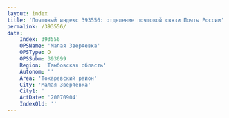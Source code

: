 ```yaml
---
layout: index
title: 'Почтовый индекс 393556: отделение почтовой связи Почты России'
permalink: /393556/
data:
    Index: 393556
    OPSName: 'Малая Зверяевка'
    OPSType: О
    OPSSubm: 393699
    Region: 'Тамбовская область'
    Autonom: ''
    Area: 'Токаревский район'
    City: 'Малая Зверяевка'
    City1: ''
    ActDate: '20070904'
    IndexOld: ''
---
```

